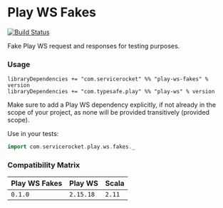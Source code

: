 Play WS Fakes
=============
[![Build Status](https://travis-ci.org/ServiceRocket/play-ws-fakes.svg?branch=master)](https://travis-ci.org/ServiceRocket/play-ws-fakes)

Fake Play WS request and responses for testing purposes.
### Usage
```
libraryDependencies += "com.servicerocket" %% "play-ws-fakes" % version
libraryDependencies += "com.typesafe.play" %% "play-ws" % version
```
Make sure to add a Play WS dependency explicitly,
if not already in the scope of your project, as none will be
provided transitively (provided scope).

Use in your tests:
```scala
import com.servicerocket.play.ws.fakes._
```
### Compatibility Matrix
|  Play WS Fakes | Play WS   | Scala  |
| -------------- | --------- | ------ |
| `0.1.0`        | `2.15.18` | `2.11` |